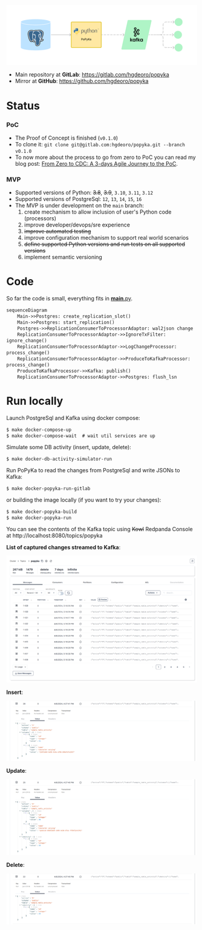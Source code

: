 ![popyka.png](docs%2Fpopyka.png)

* Main repository at **GitLab**: https://gitlab.com/hgdeoro/popyka
* Mirror at **GitHub**: https://github.com/hgdeoro/popyka

# Status

### PoC

* The Proof of Concept is finished (`v0.1.0`)
* To clone it: `git clone git@gitlab.com:hgdeoro/popyka.git --branch v0.1.0`
* To now more about the process to go from zero to PoC you can read my blog post: [From Zero to CDC: A 3-days Agile Journey to the PoC](https://hdo.dev/posts/20240406-popyka/).

### MVP

* Supported versions of Python: ~~3.8~~, ~~3.9~~, `3.10`, `3.11`, `3.12`
* Supported versions of PostgreSql: `12`, `13`, `14`, `15`, `16`
* The MVP is under development on the `main` branch:
  1. create mechanism to allow inclusion of user's Python code (processors)
  2. improve developer/devops/sre experience
  3. ~~improve automated testing~~
  4. improve configuration mechanism to support real world scenarios
  5. ~~define supported Python versions and run tests on all supported versions~~
  6. implement semantic versioning

# Code

So far the code is small, everything fits in [__main__.py](./popyka/__main__.py).

```mermaid
sequenceDiagram
    Main->>Postgres: create_replication_slot()
    Main->>Postgres: start_replication()
    Postgres->>ReplicationConsumerToProcessorAdaptor: wal2json change
    ReplicationConsumerToProcessorAdaptor->>IgnoreTxFilter: ignore_change()
    ReplicationConsumerToProcessorAdaptor->>LogChangeProcessor: process_change()
    ReplicationConsumerToProcessorAdaptor->>ProduceToKafkaProcessor: process_change()
    ProduceToKafkaProcessor->>Kafka: publish()
    ReplicationConsumerToProcessorAdaptor->>Postgres: flush_lsn
```

# Run locally

Launch PostgreSql and Kafka using docker compose:

    $ make docker-compose-up
    $ make docker-compose-wait  # wait util services are up

Simulate some DB activity (insert, update, delete):

    $ make docker-db-activity-simulator-run

Run PoPyKa to read the changes from PostgreSql and write JSONs to Kafka:

    $ make docker-popyka-run-gitlab

or building the image locally (if you want to try your changes):

    $ make docker-popyka-build
    $ make docker-popyka-run


You can see the contents of the Kafka topic using ~~Kowl~~ Redpanda Console at http://localhost:8080/topics/popyka

**List of captured changes streamed to Kafka**:

![kafka-topic.png](docs%2Fkafka-topic.png)

**Insert**:

![cdc-insert.png](docs%2Fcdc-insert.png)

**Update**:

![cdc-update.png](docs%2Fcdc-update.png)

**Delete**:

![cdc-delete.png](docs%2Fcdc-delete.png)
